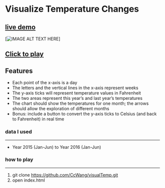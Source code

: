 # Visualize Temperature Changes

## [live demo](https://www.youtube.com/watch?v=em-OPRsEaps)

[![IMAGE ALT TEXT HERE](https://raw.github.com/CcWang/visualTemp/master/static/imgs/demo.png)]
## [Click to play](https://ccwang.github.io/visualTemp/index.html)
## Features
* Each point of the x-axis is a day
* The letters and the vertical lines in the x-axis represent weeks
* The y-axis ticks will represent temperature values in Fahrenheit
* The two areas represent this year’s and last year’s temperatures
* The chart should show the temperatures for one month; the arrows should allow the exploration of different months
* Bonus: include a button to convert the y-axis ticks to Celsius (and back to Fahrenheit) in real time

### data I used
***
* Year 2015 (Jan-Jun) to Year 2016 (Jan-Jun)

### how to play
***
1. git clone https://github.com/CcWang/visualTemp.git
2. open index.html


